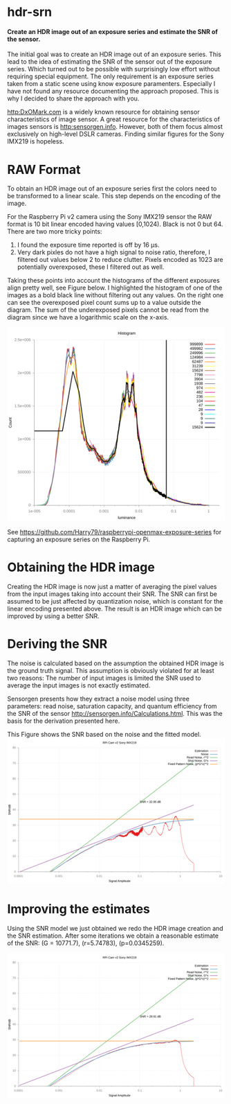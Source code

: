 hdr-srn
=======

#### Create an HDR image out of an exposure series and estimate the SNR of the sensor. ####

The initial goal was to create an HDR image out of an exposure series. This lead to the idea of estimating the SNR of the sensor out of the exposure series. Which turned out to be possible with surprisingly low effort without requiring special equipment. The only requirement is an exposure series taken from a static scene using know exposure paramenters. Especially I have not found any resource documenting the approach proposed. This is why I decided to share the approach with you.

<http:DxOMark.com> is a widely known resource for obtaining sensor characteristics of image sensor. A great resource for the characteristics of images sensors is <http:sensorgen.info>. However, both of them focus almost exclusively on high-level DSLR cameras. Finding similar figures for the Sony IMX219 is hopeless.


# RAW Format

To obtain an HDR image out of an exposure series first the colors need to be transformed to a linear scale. This step depends on the encoding of the image.

For the Raspberry Pi v2 camera using the Sony IMX219 sensor the RAW format is 10 bit linear encoded having values \[0,1024). Black is not 0 but 64. There are two more tricky points:

1.  I found the exposure time reported is off by 16 &micro;s.
2.  Very dark pixles do not have a high signal to noise ratio, therefore, I filtered out values below 2 to reduce clutter. Pixels encoded as 1023 are potentially overexposed, these I filtered out as well.

Taking these points into account the histograms of the different exposures align pretty well, see Figure below. I highlighted the histogram of one of the images as a bold black line without filtering out any values. On the right one can see the overexposed pixel count sums up to a value outside the diagram. The sum of the underexposed pixels cannot be read from the diagram since we have a logarithmic scale on the x-axis.

![img](blacklevel-adj4-linear.svg "Histograms of images aligned.")

See <https://github.com/Harry79/raspberrypi-openmax-exposure-series> for capturing an exposure series on the Raspberry Pi.


# Obtaining the HDR image

Creating the HDR image is now just a matter of averaging the pixel values from the input images taking into account their SNR. The SNR can first be assumed to be just affected by quantization noise, which is constant for the linear encoding presented above. The result is an HDR image which can be improved by using a better SNR.


# Deriving the SNR

The noise is calculated based on the assumption the obtained HDR image is the ground truth signal. This assumption is obviously violated for at least two reasons: The number of input images is limited the SNR used to average the input images is not exactly estimated.

Sensorgen presents how they extract a noise model using three parameters: read noise, saturation capacity, and quantum efficiency from the SNR of the sensor <http://sensorgen.info/Calculations.html>. This was the basis for the derivation presented here.

This Figure shows the SNR based on the noise and the fitted model.
![img](rpisnr-100.svg)


# Improving the estimates

Using the SNR model we just obtained we redo the HDR image creation and the SNR estimation. After some iterations we obtain a reasonable estimate of the SNR: \(G = 10771.7\), \(r=5.74783\), \(p=0.0345259\).

![img](rpisnr-100-newsnr6th.svg)
